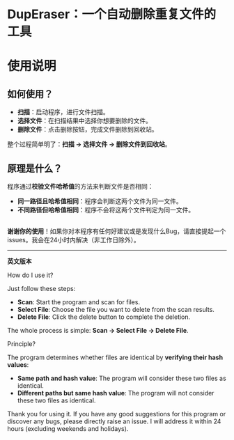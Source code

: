 # DupEraser：一个自动删除重复文件的工具

# 使用说明

## 如何使用？

- **扫描**：启动程序，进行文件扫描。
- **选择文件**：在扫描结果中选择你想要删除的文件。
- **删除文件**：点击删除按钮，完成文件删除到回收站。

整个过程简单明了：**扫描 → 选择文件 → 删除文件到回收站**。

## 原理是什么？

程序通过**校验文件哈希值**的方法来判断文件是否相同：
- **同一路径且哈希值相同**：程序会判断这两个文件为同一文件。
- **不同路径但哈希值相同**：程序不会将这两个文件判定为同一文件。

## 

**谢谢你的使用**！如果你对本程序有任何好建议或是发现什么Bug，请直接提起一个issues。我会在24小时内解决（非工作日除外）。

---

**英文版本**

How do I use it?

Just follow these steps:
- **Scan**: Start the program and scan for files.
- **Select File**: Choose the file you want to delete from the scan results.
- **Delete File**: Click the delete button to complete the deletion.

The whole process is simple: **Scan → Select File → Delete File**.

Principle?

The program determines whether files are identical by **verifying their hash values**:
- **Same path and hash value**: The program will consider these two files as identical.
- **Different paths but same hash value**: The program will not consider these two files as identical.

Thank you for using it. If you have any good suggestions for this program or discover any bugs, please directly raise an issue. I will address it within 24 hours (excluding weekends and holidays).
